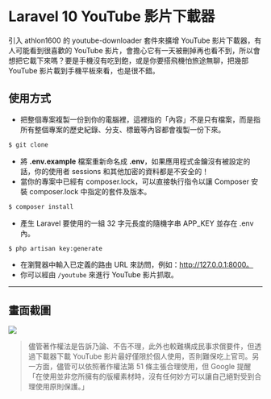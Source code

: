 # Laravel 10 YouTube 影片下載器

引入 athlon1600 的 youtube-downloader 套件來擴增 YouTube 影片下載器，有人可能看到很喜歡的 YouTube 影片，會擔心它有一天被刪掉再也看不到，所以會想把它載下來嗎？要是手機沒有吃到飽，或是你要搭飛機怕旅途無聊，把幾部 YouTube 影片載到手機平板來看，也是很不錯。

## 使用方式
- 把整個專案複製一份到你的電腦裡，這裡指的「內容」不是只有檔案，而是指所有整個專案的歷史紀錄、分支、標籤等內容都會複製一份下來。
```sh
$ git clone
```
- 將 __.env.example__ 檔案重新命名成 __.env__，如果應用程式金鑰沒有被設定的話，你的使用者 sessions 和其他加密的資料都是不安全的！
- 當你的專案中已經有 composer.lock，可以直接執行指令以讓 Composer 安裝 composer.lock 中指定的套件及版本。
```sh
$ composer install
```
- 產生 Laravel 要使用的一組 32 字元長度的隨機字串 APP_KEY 並存在 .env 內。
```sh
$ php artisan key:generate
```
- 在瀏覽器中輸入已定義的路由 URL 來訪問，例如：http://127.0.0.1:8000。
- 你可以經由 `/youtube` 來進行 YouTube 影片抓取。

----

## 畫面截圖
![](https://i.imgur.com/Op96YpW.gif)
> 儘管著作權法是告訴乃論、不告不理，此外也較難構成民事求償要件，但透過下載器下載 YouTube 影片最好僅限於個人使用，否則難保吃上官司。另一方面，儘管可以依照著作權法第 51 條主張合理使用，但 Google 提醒「在使用並非您所擁有的版權素材時，沒有任何妙方可以讓自己絕對受到合理使用原則保護。」